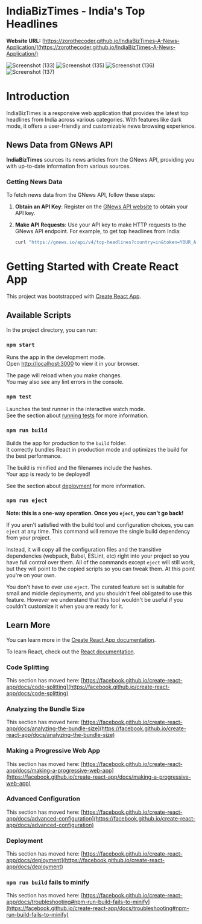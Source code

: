 # IndiaBizTimes - India's Top Headlines

**Website URL:** [https://zorothecoder.github.io/IndiaBizTimes-A-News-Application/](https://zorothecoder.github.io/IndiaBizTimes-A-News-Application/)

![Screenshot (133)](https://github.com/Zorothecoder/IndiaBizTimes-A-News-Application/assets/141945518/4a0d6c88-3c50-48ff-b891-da6e216e4453)
![Screenshot (135)](https://github.com/Zorothecoder/IndiaBizTimes-A-News-Application/assets/141945518/53dff826-91a4-4dce-adbe-00aea0e87e1d)
![Screenshot (136)](https://github.com/Zorothecoder/IndiaBizTimes-A-News-Application/assets/141945518/97a04e8b-2693-4846-884e-7f15d495e946)
![Screenshot (137)](https://github.com/Zorothecoder/IndiaBizTimes-A-News-Application/assets/141945518/2a98e888-f1a3-498c-8e4a-ad251ecccde2)

# Introduction
IndiaBizTimes is a responsive web application that provides the latest top headlines from India across various categories. With features like dark mode, it offers a user-friendly and customizable news browsing experience.

## News Data from GNews API

**IndiaBizTimes** sources its news articles from the GNews API, providing you with up-to-date information from various sources.

### Getting News Data

To fetch news data from the GNews API, follow these steps:

1. **Obtain an API Key**: Register on the [GNews API website](https://gnews.io) to obtain your API key.

2. **Make API Requests**: Use your API key to make HTTP requests to the GNews API endpoint. For example, to get top headlines from India:

   ```bash
   curl "https://gnews.io/api/v4/top-headlines?country=in&token=YOUR_API_KEY"


# Getting Started with Create React App

This project was bootstrapped with [Create React App](https://github.com/facebook/create-react-app).

## Available Scripts

In the project directory, you can run:

### `npm start`

Runs the app in the development mode.\
Open [http://localhost:3000](http://localhost:3000) to view it in your browser.

The page will reload when you make changes.\
You may also see any lint errors in the console.

### `npm test`

Launches the test runner in the interactive watch mode.\
See the section about [running tests](https://facebook.github.io/create-react-app/docs/running-tests) for more information.

### `npm run build`

Builds the app for production to the `build` folder.\
It correctly bundles React in production mode and optimizes the build for the best performance.

The build is minified and the filenames include the hashes.\
Your app is ready to be deployed!

See the section about [deployment](https://facebook.github.io/create-react-app/docs/deployment) for more information.

### `npm run eject`

**Note: this is a one-way operation. Once you `eject`, you can't go back!**

If you aren't satisfied with the build tool and configuration choices, you can `eject` at any time. This command will remove the single build dependency from your project.

Instead, it will copy all the configuration files and the transitive dependencies (webpack, Babel, ESLint, etc) right into your project so you have full control over them. All of the commands except `eject` will still work, but they will point to the copied scripts so you can tweak them. At this point you're on your own.

You don't have to ever use `eject`. The curated feature set is suitable for small and middle deployments, and you shouldn't feel obligated to use this feature. However we understand that this tool wouldn't be useful if you couldn't customize it when you are ready for it.

## Learn More

You can learn more in the [Create React App documentation](https://facebook.github.io/create-react-app/docs/getting-started).

To learn React, check out the [React documentation](https://reactjs.org/).

### Code Splitting

This section has moved here: [https://facebook.github.io/create-react-app/docs/code-splitting](https://facebook.github.io/create-react-app/docs/code-splitting)

### Analyzing the Bundle Size

This section has moved here: [https://facebook.github.io/create-react-app/docs/analyzing-the-bundle-size](https://facebook.github.io/create-react-app/docs/analyzing-the-bundle-size)

### Making a Progressive Web App

This section has moved here: [https://facebook.github.io/create-react-app/docs/making-a-progressive-web-app](https://facebook.github.io/create-react-app/docs/making-a-progressive-web-app)

### Advanced Configuration

This section has moved here: [https://facebook.github.io/create-react-app/docs/advanced-configuration](https://facebook.github.io/create-react-app/docs/advanced-configuration)

### Deployment

This section has moved here: [https://facebook.github.io/create-react-app/docs/deployment](https://facebook.github.io/create-react-app/docs/deployment)

### `npm run build` fails to minify

This section has moved here: [https://facebook.github.io/create-react-app/docs/troubleshooting#npm-run-build-fails-to-minify](https://facebook.github.io/create-react-app/docs/troubleshooting#npm-run-build-fails-to-minify)
